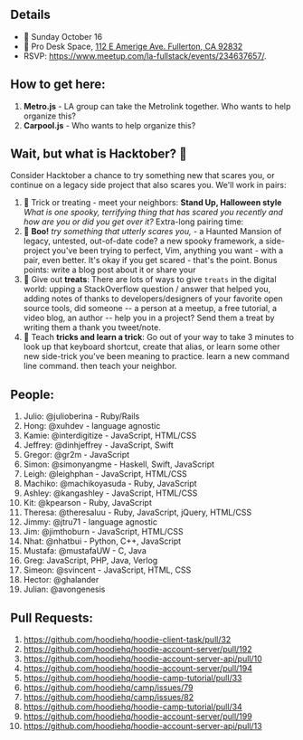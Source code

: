 ## Details
- 📅 Sunday October 16
- 📍 Pro Desk Space, [112 E Amerige Ave. Fullerton, CA 92832](http://www.prodeskspace.com/)
- RSVP: https://www.meetup.com/la-fullstack/events/234637657/.

## How to get here: 
1. **Metro.js** - LA group can take the Metrolink together. Who wants to help organize this? 
2. **Carpool.js** - Who wants to help organize this?

## Wait, but what is Hacktober? 🎃
Consider Hacktober a chance to try something new that scares you, or continue on a legacy side project that also scares you. We'll work in pairs:

1. :candy: Trick or treating - meet your neighbors: **Stand Up, Halloween style** _What is one spooky, terrifying thing that has scared you recently and how are you or did you get over it?_
Extra-long pairing time:
2. :ghost: **Boo!** _try something that utterly scares you,_ - a Haunted Mansion of legacy, untested, out-of-date code? a new spooky framework, a side-project you've been trying to perfect, Vim, anything you want - with a pair, even better. It's okay if you get scared - that's the point. Bonus points: write a blog post about it or share your 
3. :candy: Give out **treats**: There are lots of ways to give `treats` in the digital world: upping a StackOverflow question / answer that helped you, adding notes of thanks to developers/designers of your favorite open source tools, did someone -- a person at a meetup, a free tutorial, a video blog, an author -- help you in a project? Send them a treat by writing them a thank you tweet/note.
4. :jack_o_lantern: Teach **tricks and learn a trick**: Go out of your way to take 3 minutes to look up that keyboard shortcut, create that alias, or learn some other new side-trick you've been meaning to practice. learn a new command line command. then teach your neighbor.

## People:
1. Julio: @julioberina - Ruby/Rails
2. Hong: @xuhdev - language agnostic
3. Kamie: @interdigitize - JavaScript, HTML/CSS
4. Jeffrey: @dinhjeffrey - JavaScript, Swift
5. Gregor: @gr2m - JavaScript
6. Simon: @simonyangme - Haskell, Swift, JavaScript
7. Leigh: @leighphan - JavaScript, HTML/CSS
8. Machiko: @machikoyasuda - Ruby, JavaScript
9. Ashley: @kangashley - JavaScript, HTML/CSS
10. Kit: @kpearson - Ruby, JavaScript
11. Theresa: @theresaluu - Ruby, JavaScript, jQuery, HTML/CSS
12. Jimmy: @jtru71 - language agnostic
13. Jim: @jimthoburn - JavaScript, HTML/CSS
14. Nhat: @nhatbui - Python, C++, JavaScript
15. Mustafa: @mustafaUW - C, Java
16. Greg: JavaScript, PHP, Java, Verlog
17. Simeon: @svincent - JavaScript, HTML, CSS
18. Hector: @ghalander
19. Julian: @avongenesis

## Pull Requests:
1. https://github.com/hoodiehq/hoodie-client-task/pull/32
2. https://github.com/hoodiehq/hoodie-account-server/pull/192
3. https://github.com/hoodiehq/hoodie-account-server-api/pull/10
4. https://github.com/hoodiehq/hoodie-account-server/pull/194
5. https://github.com/hoodiehq/hoodie-camp-tutorial/pull/33
6. https://github.com/hoodiehq/camp/issues/79
7. https://github.com/hoodiehq/camp/issues/82
8. https://github.com/hoodiehq/hoodie-camp-tutorial/pull/34
9. https://github.com/hoodiehq/hoodie-account-server/pull/199
10. https://github.com/hoodiehq/hoodie-account-server-api/pull/13

